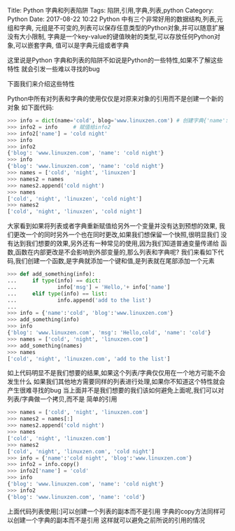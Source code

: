 Title: Python 字典和列表陷阱
Tags: 陷阱,引用,字典,列表,python
Category: Python
Date: 2017-08-22 10:22
Python 中有三个非常好用的数据结构,列表,元组和字典,
元组是不可变的,列表可以保存任意类型的Python对象,并可以随意扩展没有大小限制,
字典是一个key-value的键值映射的类型,可以存放任何Python对象,可以嵌套字典,
值可以是字典元组或者字典

这里说是Python 字典和列表的陷阱不如说是Python的一些特性,如果不了解这些特性
就会引发一些难以寻找的bug

下面我们来介绍这些特性

Python中所有对列表和字典的使用仅仅是对原来对象的引用而不是创建一个新的对象
如下面代码:
```python
>>> info = dict(name='cold', blog='www.linuxzen.com') # 创建字典{'name':'cold', 'blog':'www.linuxzen.com'}
>>> info2 = info     # 赋值给info2
>>> info2['name'] = 'cold night'
>>> info
>>> info2
{'blog': 'www.linuxzen.com', 'name': 'cold night'}
>>> info
{'blog': 'www.linuxzen.com', 'name': 'cold night'}
>>> names = ['cold', 'night', 'linuxzen']
>>> names2 = names
>>> names2.append('cold night')
>>> names
['cold', 'night', 'linuxzen', 'cold night']
>>> names2
['cold', 'night', 'linuxzen', 'cold night']
```
大家看到如果将列表或者字典重新赋值给另外一个变量并没有达到预想的效果,
我们更改一个的同时另外一个也在同时更改,如果我们想保留一个快照,很明显我们
没有达到我们想要的效果,另外还有一种常见的使用,因为我们知道普通变量传递给
函数,函数在内部更改是不会影响到外部变量的,那么列表和字典呢?
我们来看如下代码,我们创建一个函数,是字典就添加一个键和值,是列表就在尾部添加一个元素
```python
>>> def add_something(info):
...     if type(info) == dict:
...             info['msg'] = 'Hello,'+ info['name']
...     elif type(info) == list:
...             info.append('add to the list')
... 
>>> info = {'name':'cold', 'blog':'www.linuxzen.com'}
>>> add_something(info)
>>> info
{'blog': 'www.linuxzen.com', 'msg': 'Hello,cold', 'name': 'cold'}
>>> names = ['cold', 'night', 'linuxzen.com']
>>> add_something(names)
>>> names
['cold', 'night', 'linuxzen.com', 'add to the list']
```
如上代码明显不是我们想要的结果,如果这个列表/字典仅仅用在一个地方可能不会发生什么
如果我们其他地方需要同样的列表进行处理,如果你不知道这个特性就会产生很难寻找的bug
当上面并不是我们想要的我们该如何避免上面呢,我们可以对列表/字典做一个拷贝,而不是
简单的引用
```python
>>> names = ['cold', 'night', 'linuxzen.com']
>>> names2 = names[:]
>>> names2.append('cold night')
>>> names
['cold', 'night', 'linuxzen.com']
>>> names2
['cold', 'night', 'linuxzen.com', 'cold night']
>>> info = {'name':'cold night', 'blog':'www.linuxzen.com'}
>>> info2 = info.copy()
>>> info2['name'] = 'cold'
>>> info
{'blog': 'www.linuxzen.com', 'name': 'cold night'}
>>> info2
{'blog': 'www.linuxzen.com', 'name': 'cold'}
```
上面代码列表使用[:]可以创建一个列表的副本而不是引用
字典的copy方法同样可以创建一个字典的副本而不是引用
这样就可以避免之前所说的引用的情况
